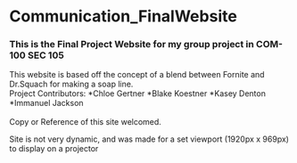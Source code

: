 # Communication_FinalWebsite

### This is the Final Project Website for my group project in COM-100 SEC 105

This website is based off the concept of a blend between Fornite and Dr.Squach for making a soap line. 
<br>
Project Contributors: 
*Chloe Gertner
*Blake Koestner
*Kasey Denton
*Immanuel Jackson
<br><br>
Copy or Reference of this site welcomed. 

Site is not very dynamic, and was made for a set viewport (1920px x 969px) to display on a projector
